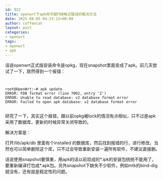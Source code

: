 ```yaml
---
id: 822
title: openwrt下apk命令报FDB格式错误的解决方法
date: 2025-08-05 04:23:13+00:00
author: coffeecat
layout: post
categories:
- openwrt
tags:
- openwrt
- apk
---
```


话说openwrt正式版安装命令是opkg，现在snapshot里面变成了apk。前几天尝试了一下，居然得到一个报错：

<pre><code class="language-bash">
  
root@OpenWrt:~# apk update
ERROR: FDB format error (line 7002, entry 'Z')
ERROR: Unable to read database: v2 database format error
ERROR: Failed to open apk database: v2 database format error

</code></pre>

研究了一下，其实这个报错，跟以前opkg被lock的情况有点相似，只不过是apk采用了数据库，更新的时候异常关闭导致的。

解决方案是：

打开/lib/apk/db 里面有个installed 的数据库，然后找到报错的行，进行修改。当然也可以简单删除这个库，只不过会导致重新安装一遍所有软件，不建议直接删。

话说使用snapshot要慎重，用apk的话以前现成的*.ipk的安装包统统不能用了，要重新编译打包成*.apk包。另外snapshot下缺失不少软件，例如mtk的bind-dig就没有，还有就是稳定性的问题。
